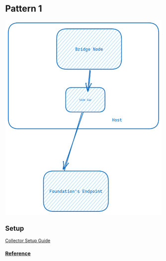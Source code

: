 # Pattern 1
![Pattern 1](../assets/pattern-1.png)

## Setup
[Collector Setup Guide](../../../base/collector.md)

### [Reference](https://docs-celestia.chaintrails.io/monitoring/nodes/bridge-node/pattern-1.html)
